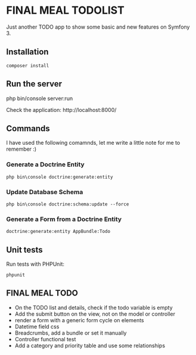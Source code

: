 # FINAL MEAL TODOLIST

Just another TODO app to show some basic and new features on Symfony 3.

## Installation

	composer install
	
## Run the server
   
   php bin/console server:run

Check the application: http://localhost:8000/

## Commands

I have used the following comamnds, let me write a little note for me to remember :)
 
### Generate a Doctrine Entity

    php bin\console doctrine:generate:entity
    
### Update Database Schema

    php bin\console doctrine:schema:update --force
 
### Generate a Form from a Doctrine Entity

    doctrine:generate:entity AppBundle:Todo

## Unit tests

Run tests with PHPUnit:

    phpunit

## FINAL MEAL TODO

- On the TODO list and details, check if the todo variable is empty
- Add the submit button on the view, not on the model or controller
- render a form with a generic form cycle on elements
- Datetime field css
- Breadcrumbs, add a bundle or set it manually
- Controller functional test
- Add a category and priority table and use some relationships
